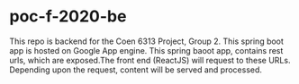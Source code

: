 # poc-f-2020-be
This repo is backend for the Coen 6313 Project, Group 2.
This spring boot app is hosted on Google App engine.
This spring baoot app, contains rest urls, which are exposed.The front end (ReactJS) will request to these URLs.
Depending upon the request, content will be served and processed.

